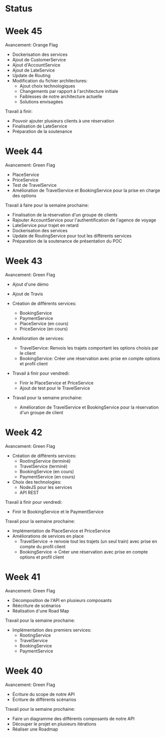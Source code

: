 # Status
# Week 45

Avancement: Orange Flag
- Dockerisation des services
- Ajout de CustomerService
- Ajout d'AccountService
- Ajout de LateService
- Update de Routing
- Modification du fichier architectures:
    - Ajout choix technologiques
    - Changements par rapport à l'architecture initiale
    - Faiblesses de notre architecture actuelle
    - Solutions envisagées


Travail à finir:
- Pouvoir ajouter plusieurs clients à une réservation
- Finalisation de LateService
- Préparation de la soutenance

# Week 44

Avancement: Green Flag
- PlaceService 
- PriceService
- Test de TravelService
- Amélioration de TravelService et BookingService pour la prise en charge des options


Travail à faire pour la semaine prochaine:
- Finalisation de la réservation d'un groupe de clients
- Rajouter AccountService pour l'authentification de l'agence de voyage
- LateService pour trajet en retard
- Dockerisation des services
- Update de RoutingService pour tout les différents services
- Préparation de la soutenance de présentation du POC



# Week 43

Avancement: Green Flag

- Ajout d'une démo
- Ajout de Travis
- Création de différents services:
    - BookingService
    - PaymentService
    - PlaceService (en cours)
    - PriceService (en cours)
 - Amélioration de services:
    - TravelService: Renvois les trajets comportant les options choisis par le client
    - BookingService: Créer une réservation avec prise en compte options et profil client
 
- Travail à finir pour vendredi:
    - Finir le PlaceService et PriceService
    - Ajout de test pour le TravelService
    
- Travail pour la semaine prochaine:
    - Amélioration de TravelService et BookingService pour la réservation d'un groupe de client
    


# Week 42

Avancement: Green Flag

- Création de différents services:
    - RootingService (terminé)
    - TravelService (terminé)
    - BookingService (en cours)
    - PaymentService (en cours)
- Choix des technologies:
    - NodeJS pour les services
    - API REST
    
Travail à finir pour vendredi: 
- Finir le BookingService et le PaymentService

Travail pour la semaine prochaine:

- Implémentation de PlaceService et PriceService
- Améliorations de services en place
    - TravelService -> renvoie tout les trajets (un seul train) avec prise en compte du profil client
    - BookingService -> Créer une réservation avec prise en compte options et profil client


# Week 41

Avancement: Green Flag

- Décomposition de l'API en plusieurs composants
- Réécriture de scénarios
- Réalisation d'une Road Map

Travail pour la semaine prochaine:
- Implémentation des premiers services:
    - RootingService 
    - TravelService
    - BookingService
    - PaymentService 
 

# Week 40 

Avancement: Green Flag

- Écriture du scope de notre API
- Écriture de différents scénarios

Travail pour la semaine prochaine:
- Faire un diagramme des différents composants de notre API 
- Découper le projet en plusieurs itérations
- Réaliser une Roadmap 
